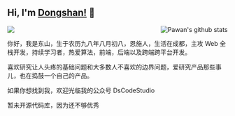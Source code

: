 <!--
 * @Author: DSCode
 * @Date: 2020-10-01 15:18:58
 * @Copyright 2020 DSCode
 * @Open Source License: MIT
 * @LastEditTime: 2020-10-01 18:22:29
 * @FilePath: /DsCodeStudio/README.md
 * @Description: All about me！
-->

## Hi, I'm [Dongshan!](https://github.dscode.top) 👋

<img src="https://github.dscode.top/assets/images/community-c4522fb406f9f37065d008cf632eeea0.svg" />

<img align="right" src="https://github-readme-stats.vercel.app/api?username=DsCodeStudio&count_private=true&show_icons=true" alt="Pawan's github stats"/>

你好，我是东山，生于农历九八年八月初八，恩施人，生活在成都，主攻 Web 全栈开发，持续学习者，热爱算法，前端，后端以及跨端跨平台开发。

喜欢研究让人头疼的基础问题和大多数人不喜欢的边界问题，爱研究产品那些事儿，也在捣鼓一个自己的产品。

如果你想找到我，欢迎光临我的公众号 DsCodeStudio

暂未开源代码库，因为还不够优秀
